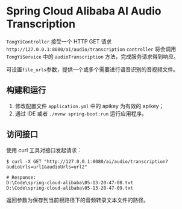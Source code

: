 # Spring Cloud Alibaba AI Audio Transcription

`TongYiController` 接受一个 HTTP GET 请求 `http://127.0.0.1:8080/ai/audio/transcription`
`controller` 将会调用 `TongYiService` 中的 `audioTranscription` 方法，完成服务请求得到响应。

可设置`file_urls`参数，提供一个或多个需要进行语音识别的音视频文件。

## 构建和运行

1. 修改配置文件 `application.yml` 中的 apikey 为有效的 apikey；
2. 通过 IDE 或者 `./mvnw spring-boot:run` 运行应用程序。

## 访问接口

使用 curl 工具对接口发起请求：

```shell
$ curl -X GET "http://127.0.0.1:8080/ai/audio/transcription?audioUrls=url1&audioUrls=url2"

# Response:
D:\Code\spring-cloud-alibaba\05-13-20-47-08.txt
D:\Code\spring-cloud-alibaba\05-13-20-47-09.txt
```

返回参数为保存到当前根路径下的音频转录文本文件的路径。
